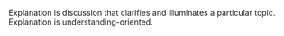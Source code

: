 Explanation is discussion that clarifies and illuminates 
a particular topic. Explanation is understanding-oriented.
